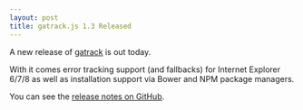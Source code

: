 ```yaml
---
layout: post
title: gatrack.js 1.3 Released
---
```


A new release of [gatrack](https://github.com/jbckmn/gatrack.js) is out today. 

With it comes error tracking support (and fallbacks) for Internet Explorer 6/7/8 as well as installation support via Bower and NPM package managers. 

You can see the [release notes on GitHub](https://github.com/jbckmn/gatrack.js/releases).
